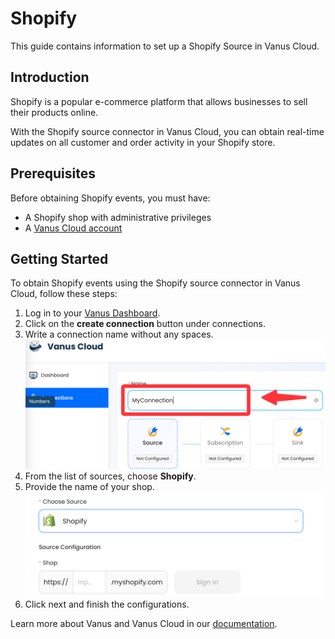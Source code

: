 # Shopify

This guide contains information to set up a Shopify Source in Vanus Cloud.

## Introduction

Shopify is a popular e-commerce platform that allows businesses to sell their products online. 

With the Shopify source connector in Vanus Cloud, you can obtain real-time updates on all customer and order activity in your Shopify store.

## Prerequisites

Before obtaining Shopify events, you must have:

- A Shopify shop with administrative privileges
- A [Vanus Cloud account](https://cloud.vanus.ai)

## Getting Started

To obtain Shopify events using the Shopify source connector in Vanus Cloud, follow these steps:

1. Log in to your [Vanus Dashboard](https://cloud.vanus.ai/dashboard).
2. Click on the **create connection** button under connections.
3. Write a connection name without any spaces.
   ![img.png](images/name.png)
4. From the list of sources, choose **Shopify**.
5. Provide the name of your shop.
![](images/shopify.png)
6. Click next and finish the configurations.


Learn more about Vanus and Vanus Cloud in our [documentation](https://docs.vanus.ai).